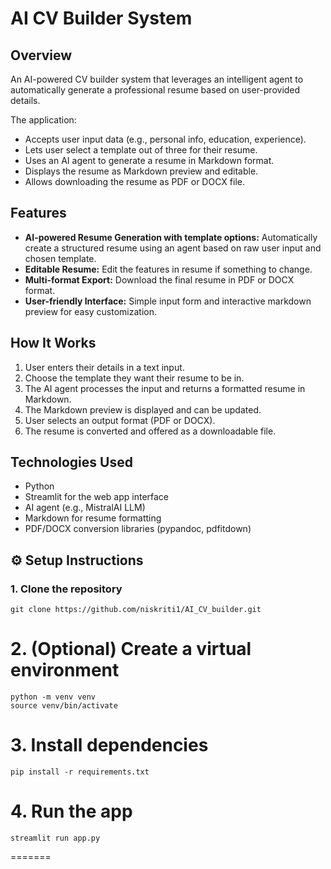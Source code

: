 
# AI CV Builder System

## Overview

An AI-powered CV builder system that leverages an intelligent agent to automatically generate a professional resume based on user-provided details.

The application:

- Accepts user input data (e.g., personal info, education, experience).
- Lets user select a template out of three for their resume.
- Uses an AI agent to generate a resume in Markdown format.
- Displays the resume as Markdown preview and editable.
- Allows downloading the resume as PDF or DOCX file.

## Features

- **AI-powered Resume Generation with template options:** Automatically create a structured resume using an agent based on raw user input and chosen template.
- **Editable Resume:** Edit the features in resume if something to change.
- **Multi-format Export:** Download the final resume in PDF or DOCX format.
- **User-friendly Interface:** Simple input form and interactive markdown preview for easy customization.

## How It Works

1. User enters their details in a text input.
2. Choose the template they want their resume to be in.
2. The AI agent processes the input and returns a formatted resume in Markdown.
3. The Markdown preview is displayed and can be updated.
4. User selects an output format (PDF or DOCX).
5. The resume is converted and offered as a downloadable file.

## Technologies Used

- Python
- Streamlit for the web app interface
- AI agent (e.g., MistralAI LLM)
- Markdown for resume formatting
- PDF/DOCX conversion libraries (pypandoc, pdfitdown)

## ⚙️ Setup Instructions

### 1. Clone the repository

```
git clone https://github.com/niskriti1/AI_CV_builder.git
```

# 2. (Optional) Create a virtual environment

```
python -m venv venv
source venv/bin/activate
```

# 3. Install dependencies

```
pip install -r requirements.txt
```

# 4. Run the app

```
streamlit run app.py
```
=======


